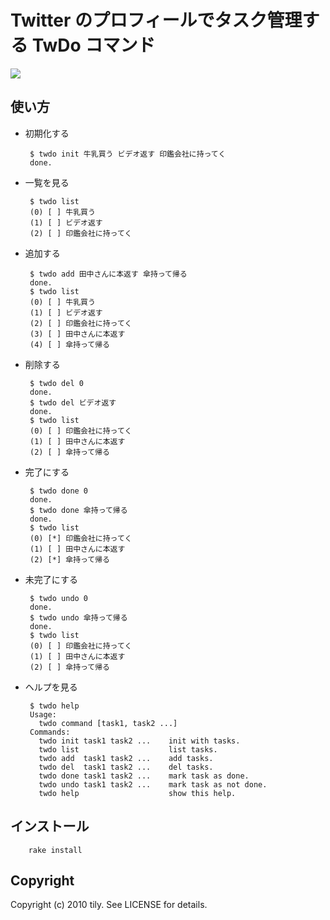 Twitter のプロフィールでタスク管理する TwDo コマンド
====================================================

<img src="http://gyazo.com/90e575edec44772e3f842807383a35e1.png" />

使い方
------

 * 初期化する
 
        $ twdo init 牛乳買う ビデオ返す 印鑑会社に持ってく
        done.
 
 * 一覧を見る
 
        $ twdo list
        (0) [ ] 牛乳買う
        (1) [ ] ビデオ返す
        (2) [ ] 印鑑会社に持ってく
 
 * 追加する
 
        $ twdo add 田中さんに本返す 傘持って帰る
        done.
        $ twdo list
        (0) [ ] 牛乳買う
        (1) [ ] ビデオ返す
        (2) [ ] 印鑑会社に持ってく
        (3) [ ] 田中さんに本返す
        (4) [ ] 傘持って帰る
 
 * 削除する
 
        $ twdo del 0
        done.
        $ twdo del ビデオ返す          
        done.
        $ twdo list
        (0) [ ] 印鑑会社に持ってく
        (1) [ ] 田中さんに本返す
        (2) [ ] 傘持って帰る
 
 * 完了にする

        $ twdo done 0
        done.
        $ twdo done 傘持って帰る
        done.
        $ twdo list
        (0) [*] 印鑑会社に持ってく
        (1) [ ] 田中さんに本返す
        (2) [*] 傘持って帰る
 
 * 未完了にする

        $ twdo undo 0
        done.
        $ twdo undo 傘持って帰る
        done.
        $ twdo list
        (0) [ ] 印鑑会社に持ってく
        (1) [ ] 田中さんに本返す
        (2) [ ] 傘持って帰る
 
 * ヘルプを見る

        $ twdo help
        Usage:
          twdo command [task1, task2 ...]
        Commands:
          twdo init task1 task2 ...    init with tasks.
          twdo list                    list tasks.
          twdo add  task1 task2 ...    add tasks.
          twdo del  task1 task2 ...    del tasks.
          twdo done task1 task2 ...    mark task as done.
          twdo undo task1 task2 ...    mark task as not done.
          twdo help                    show this help.

インストール
-------------

        rake install

Copyright
---------

Copyright (c) 2010 tily. See LICENSE for details.
